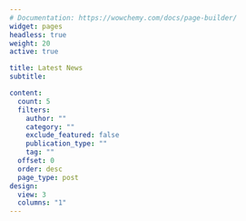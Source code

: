 ```yaml
---
# Documentation: https://wowchemy.com/docs/page-builder/
widget: pages
headless: true
weight: 20
active: true

title: Latest News
subtitle:

content:
  count: 5
  filters:
    author: ""
    category: ""
    exclude_featured: false
    publication_type: ""
    tag: ""
  offset: 0
  order: desc
  page_type: post
design:
  view: 3
  columns: "1"
---
```

